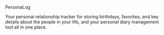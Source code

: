 PersonaLog

Your personal relationship tracker for storing birthdays, favorites, and key details about the people in your life,  and your personal diary management tool all in one place.
